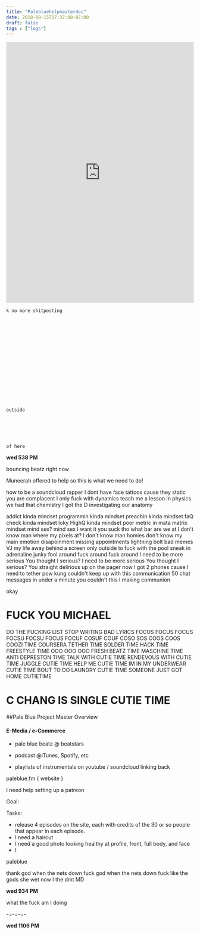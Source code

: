 ```yaml
---
title: "Palebluehelpmasterdoc"
date: 2018-08-15T17:37:08-07:00
draft: false
tags : ["logs"]
---
```


<iframe width="100%" height="700" scrolling="no" frameborder="no" allow="autoplay" src="https://w.soundcloud.com/player/?url=https%3A//api.soundcloud.com/tracks/503374539%3Fsecret_token%3Ds-5aVhc&color=%23222222&auto_play=false&hide_related=false&show_comments=true&show_user=true&show_reposts=false&show_teaser=true&visual=true"></iframe>

```
k no more shitposting


















outside






of here
```


**wed 538 PM**

bouncing beatz right now

Muneerah offered to help so this is what we need to do!


how to be a soundcloud rapper
I dont have face tattoos cause they static
you are complacent
I only fuck with dynamics
teach me a lesson in physics
we had that chemistry
I got the D
investigating our anatomy



addict kinda mindset
programmin kinda mindset
preachin kinda mindset
faQ check kinda mindset
loky HighQ kinda mindset
poor metric in mata matrix mindset
mind sex? mind sex
I want it
you suck tho
what bar are we at
I don't know man
where my pixels at?
I don't know man
homies don't know
my main emotion disapoinment
missing appointments
lightning bolt bad memes
VJ my life away behind a screen
only outside to fuck with the pool
sneak in adrenaline junky fool
around fuck around fuck around
I need to be more serious
You thought I serious?
I need to be more serious
You thought I serious?
You straight delirious up on the pager now
I got 2 phones cause I need to tether pow
kung couldn't keep up with this communication
50 chat messages in under a minute
you couldn't this
I making communion



okay
# FUCK YOU MICHAEL
DO THE FUCKING LIST
STOP WRITING BAD LYRICS
FOCUS FOCUS FOCUS FOCSU FOCSU FOCUS FOCUF COSUF COUF COSO SOS COOS COOS COOZI TIME COURSERA TETHER TIME SOLDER TIME HACK TIME FREESTYLE TIME OOO OOO OOO FRESH BEATZ TIME MASCHINE TIME ANTI DEPRESTON TIME TALK WITH CUTIE TIME RENDEVOUS WITH CUTIE TIME JUGGLE CUTIE TIME HELP ME CUTIE TIME IM IN MY UNDERWEAR CUTIE TIME BOUT TO DO LAUNDRY CUTIE TIME SOMEONE JUST GOT HOME CUTIETIME

# C CHANG IS SINGLE CUTIE TIME  


##Pale Blue Project Master Overview

#### E-Media / e-Commerce

  - pale blue beatz @ beatstars

  - podcast @iTunes, Spotify, etc

  - playlists of instrumentals on youtube / soundcloud linking back

paleblue.fm { website }

I need help setting up a patreon


Goal:

Tasks:

  - release 4 episodes on the site, each with credits of the 30 or so people that appear in each episode.
  - I need a haircut
  - I need a good photo looking healthy at profile, front, full body, and face
  - I  


paleblue



thank god when the nets down
fuck god when the nets down
fuck like the gods she wet now
I the dmt MD  


**wed 934 PM**

what the fuck am I doing



-=-=-=-

**wed 1106 PM**
